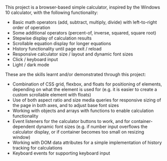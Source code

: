 This project is a browser-based simple calculator, inspired by the Windows 10 calculator, with the following functionality:
- Basic math operators (add, subtract, multiply, divide) with left-to-right order of operation
- Some additional operators (percent-of, inverse, squared, square root)
- Stepwise display of calculation results
- Scrollable equation display for longer equations
- History functionality until page exit / reload
- Responsive calculator size / layout and dynamic font sizes
- Click / keyboard input
- Light / dark mode

These are the skills learnt and/or demonstrated through this project:
- Combination of CSS grid, flexbox, and floats for positioning of elements, depending on what the element is used for (e.g. it is easier to create a custom scrollable element with floats)
- Use of both aspect ratio and size media queries for responsive sizing of the page in both axes, and to adjust base font sizes
- Working with objects and arrays with functions to enable calculation functionality
- Event listeners for the calculator buttons to work, and for container-dependent dynamic font sizes (e.g. if number input overflows the calculator display, or if container becomes too small on resizing window)
- Working with DOM data attributes for a simple implementation of history tracking for calculations
- Keyboard events for supporting keyboard input